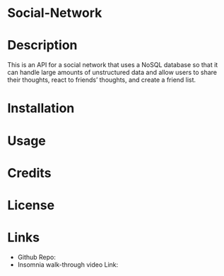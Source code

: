 # Social-Network

# Description
This is an API for a social network that uses a NoSQL database so that it can handle large amounts of unstructured data and allow users to share their thoughts, react to friends’ thoughts, and create a friend list.

# Installation

# Usage

# Credits

# License

# Links
* Github Repo:
* Insomnia walk-through video Link: 